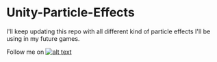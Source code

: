 # Unity-Particle-Effects
I'll keep updating this repo with all different kind of particle effects I'll be using in my future games.



Follow me on
[![alt text][1.1]][1]

[1.1]: http://i.imgur.com/tXSoThF.png (@Wicaodian)

[1]: http://www.twitter.com/wicaodian
